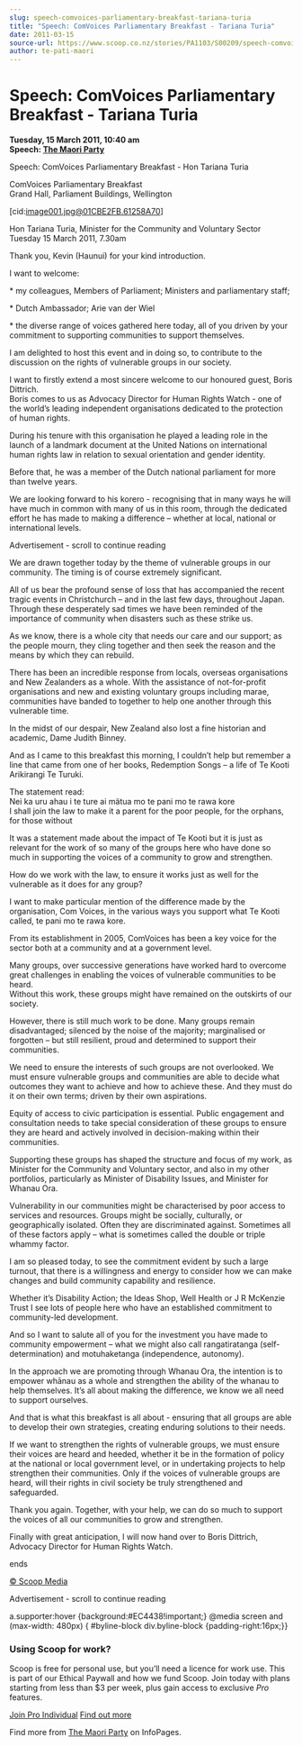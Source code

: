 ```yaml
---
slug: speech-comvoices-parliamentary-breakfast-tariana-turia
title: "Speech: ComVoices Parliamentary Breakfast - Tariana Turia"
date: 2011-03-15
source-url: https://www.scoop.co.nz/stories/PA1103/S00209/speech-comvoices-parliamentary-breakfast-tariana-turia.htm
author: te-pati-maori
---
```

Speech: ComVoices Parliamentary Breakfast - Tariana Turia
=========================================================

**Tuesday, 15 March 2011, 10:40 am**  
**Speech: [The Maori Party](https://info.scoop.co.nz/The_Maori_Party)**

  
Speech: ComVoices Parliamentary Breakfast - Hon Tariana Turia

ComVoices Parliamentary Breakfast  
Grand Hall, Parliament Buildings, Wellington

\[cid:image001.jpg@01CBE2FB.61258A70\]

  
Hon Tariana Turia, Minister for the Community and Voluntary Sector  
Tuesday 15 March 2011, 7.30am

Thank you, Kevin (Haunui) for your kind introduction.

I want to welcome:

  
\* my colleagues, Members of Parliament; Ministers and parliamentary staff;

  
\* Dutch Ambassador; Arie van der Wiel

  
\* the diverse range of voices gathered here today, all of you driven by your commitment to supporting communities to support themselves.

I am delighted to host this event and in doing so, to contribute to the discussion on the rights of vulnerable groups in our society.

I want to firstly extend a most sincere welcome to our honoured guest, Boris Dittrich.  
Boris comes to us as Advocacy Director for Human Rights Watch - one of the world’s leading independent organisations dedicated to the protection of human rights.

During his tenure with this organisation he played a leading role in the launch of a landmark document at the United Nations on international human rights law in relation to sexual orientation and gender identity.

Before that, he was a member of the Dutch national parliament for more than twelve years.

We are looking forward to his korero - recognising that in many ways he will have much in common with many of us in this room, through the dedicated effort he has made to making a difference – whether at local, national or international levels.

Advertisement - scroll to continue reading





We are drawn together today by the theme of vulnerable groups in our community. The timing is of course extremely significant.

All of us bear the profound sense of loss that has accompanied the recent tragic events in Christchurch – and in the last few days, throughout Japan.  
Through these desperately sad times we have been reminded of the importance of community when disasters such as these strike us.

As we know, there is a whole city that needs our care and our support; as the people mourn, they cling together and then seek the reason and the means by which they can rebuild.

There has been an incredible response from locals, overseas organisations and New Zealanders as a whole. With the assistance of not-for-profit organisations and new and existing voluntary groups including marae, communities have banded to together to help one another through this vulnerable time.

In the midst of our despair, New Zealand also lost a fine historian and academic, Dame Judith Binney.

And as I came to this breakfast this morning, I couldn’t help but remember a line that came from one of her books, Redemption Songs – a life of Te Kooti Arikirangi Te Turuki.

The statement read:  
Nei ka uru ahau i te ture ai mätua mo te pani mo te rawa kore  
I shall join the law to make it a parent for the poor people, for the orphans, for those without

It was a statement made about the impact of Te Kooti but it is just as relevant for the work of so many of the groups here who have done so much in supporting the voices of a community to grow and strengthen.

How do we work with the law, to ensure it works just as well for the vulnerable as it does for any group?

I want to make particular mention of the difference made by the organisation, Com Voices, in the various ways you support what Te Kooti called, te pani mo te rawa kore.

From its establishment in 2005, ComVoices has been a key voice for the sector both at a community and at a government level.

Many groups, over successive generations have worked hard to overcome great challenges in enabling the voices of vulnerable communities to be heard.  
Without this work, these groups might have remained on the outskirts of our society.

However, there is still much work to be done. Many groups remain disadvantaged; silenced by the noise of the majority; marginalised or forgotten – but still resilient, proud and determined to support their communities.

We need to ensure the interests of such groups are not overlooked. We must ensure vulnerable groups and communities are able to decide what outcomes they want to achieve and how to achieve these. And they must do it on their own terms; driven by their own aspirations.

Equity of access to civic participation is essential. Public engagement and consultation needs to take special consideration of these groups to ensure they are heard and actively involved in decision-making within their communities.

Supporting these groups has shaped the structure and focus of my work, as Minister for the Community and Voluntary sector, and also in my other portfolios, particularly as Minister of Disability Issues, and Minister for Whanau Ora.

Vulnerability in our communities might be characterised by poor access to services and resources. Groups might be socially, culturally, or geographically isolated. Often they are discriminated against. Sometimes all of these factors apply – what is sometimes called the double or triple whammy factor.

I am so pleased today, to see the commitment evident by such a large turnout, that there is a willingness and energy to consider how we can make changes and build community capability and resilience.

Whether it’s Disability Action; the Ideas Shop, Well Health or J R McKenzie Trust I see lots of people here who have an established commitment to community-led development.

And so I want to salute all of you for the investment you have made to community empowerment – what we might also call rangatiratanga (self-determination) and motuhaketanga (independence, autonomy).

In the approach we are promoting through Whanau Ora, the intention is to empower whānau as a whole and strengthen the ability of the whanau to help themselves. It’s all about making the difference, we know we all need to support ourselves.

And that is what this breakfast is all about - ensuring that all groups are able to develop their own strategies, creating enduring solutions to their needs.

If we want to strengthen the rights of vulnerable groups, we must ensure their voices are heard and heeded, whether it be in the formation of policy at the national or local government level, or in undertaking projects to help strengthen their communities. Only if the voices of vulnerable groups are heard, will their rights in civil society be truly strengthened and safeguarded.

Thank you again. Together, with your help, we can do so much to support the voices of all our communities to grow and strengthen.

Finally with great anticipation, I will now hand over to Boris Dittrich, Advocacy Director for Human Rights Watch.

ends

[© Scoop Media](http://www.scoop.co.nz/about/terms.html)  

Advertisement - scroll to continue reading



a.supporter:hover {background:#EC4438!important;} @media screen and (max-width: 480px) { #byline-block div.byline-block {padding-right:16px;}}

### Using Scoop for work?

Scoop is free for personal use, but you’ll need a licence for work use. This is part of our Ethical Paywall and how we fund Scoop. Join today with plans starting from less than $3 per week, plus gain access to exclusive _Pro_ features.  
  
[Join Pro Individual](https://pro.scoop.co.nz/Individual/?from=ProIn24) [Find out more](https://pro.scoop.co.nz/using-scoop-for-work/?from=ProIn24)

Find more from [The Maori Party](https://info.scoop.co.nz/The_Maori_Party) on InfoPages.